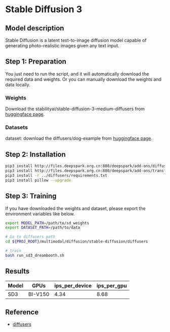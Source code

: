 # Stable Diffusion 3

## Model description

Stable Diffusion is a latent text-to-image diffusion model capable of generating photo-realistic images given any text
input.

## Step 1: Preparation

You just need to run the script, and it will automatically download the required data and weights. Or you can manually
download the weights and data locally.

### Weights

Download the stabilityai/stable-diffusion-3-medium-diffusers from [huggingface
page](https://huggingface.co/stabilityai/stable-diffusion-3-medium-diffusers).

### Datasets

dataset: download the diffusers/dog-example from [huggingface
page](https://huggingface.co/datasets/diffusers/dog-example).

## Step 2: Installation

```bash
pip3 install http://files.deepspark.org.cn:880/deepspark/add-ons/diffusers-0.29.0-py3-none-any.whl
pip3 install http://files.deepspark.org.cn:880/deepspark/add-ons/transformers-4.38.1-py3-none-any.whl
pip3 install -r ../diffusers/requirements.txt
pip3 install pillow --upgrade
```

## Step 3: Training

If you have downloaded the weights and dataset, please export the environment variables like below.

```bash
export MODEL_PATH=/path/to/sd_weights
export DATASET_PATH=/path/to/data
```

```bash
# Go to diffusers path
cd ${PROJ_ROOT}/multimodal/diffusion/stable-diffusion/diffusers

# train
bash run_sd3_dreambooth.sh
```

## Results

| Model | GPUs    | ips_per_device | ips_per_gpu |
| ----- | ------- | -------------- | ----------- |
| SD3   | BI-V150 | 4.34           | 8.68        |

## Reference

- [diffusers](https://github.com/huggingface/diffusers)
